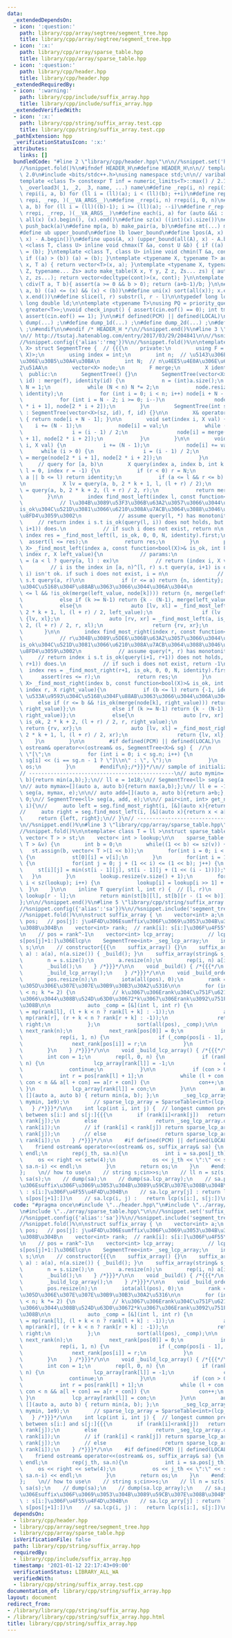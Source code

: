 ```yaml
---
data:
  _extendedDependsOn:
  - icon: ':question:'
    path: library/cpp/array/segtree/segment_tree.hpp
    title: library/cpp/array/segtree/segment_tree.hpp
  - icon: ':x:'
    path: library/cpp/array/sparse_table.hpp
    title: library/cpp/array/sparse_table.hpp
  - icon: ':question:'
    path: library/cpp/header.hpp
    title: library/cpp/header.hpp
  _extendedRequiredBy:
  - icon: ':warning:'
    path: library/cpp/include/suffix_array.hpp
    title: library/cpp/include/suffix_array.hpp
  _extendedVerifiedWith:
  - icon: ':x:'
    path: library/cpp/string/suffix_array.test.cpp
    title: library/cpp/string/suffix_array.test.cpp
  _pathExtension: hpp
  _verificationStatusIcon: ':x:'
  attributes:
    links: []
  bundledCode: "#line 2 \"library/cpp/header.hpp\"\n\n//%snippet.set('header')%\n\
    //%snippet.fold()%\n#ifndef HEADER_H\n#define HEADER_H\n\n// template version\
    \ 2.0\n#include <bits/stdc++.h>\nusing namespace std;\n\n// varibable settings\n\
    template <class T> constexpr T inf = numeric_limits<T>::max() / 2.1;\n\n#define\
    \ _overload3(_1, _2, _3, name, ...) name\n#define _rep(i, n) repi(i, 0, n)\n#define\
    \ repi(i, a, b) for (ll i = (ll)(a); i < (ll)(b); ++i)\n#define rep(...) _overload3(__VA_ARGS__,\
    \ repi, _rep, )(__VA_ARGS__)\n#define _rrep(i, n) rrepi(i, 0, n)\n#define rrepi(i,\
    \ a, b) for (ll i = (ll)((b)-1); i >= (ll)(a); --i)\n#define r_rep(...) _overload3(__VA_ARGS__,\
    \ rrepi, _rrep, )(__VA_ARGS__)\n#define each(i, a) for (auto &&i : a)\n#define\
    \ all(x) (x).begin(), (x).end()\n#define sz(x) ((int)(x).size())\n#define pb(a)\
    \ push_back(a)\n#define mp(a, b) make_pair(a, b)\n#define mt(...) make_tuple(__VA_ARGS__)\n\
    #define ub upper_bound\n#define lb lower_bound\n#define lpos(A, x) (lower_bound(all(A),\
    \ x) - A.begin())\n#define upos(A, x) (upper_bound(all(A), x) - A.begin())\ntemplate\
    \ <class T, class U> inline void chmax(T &a, const U &b) { if ((a) < (b)) (a)\
    \ = (b); }\ntemplate <class T, class U> inline void chmin(T &a, const U &b) {\
    \ if ((a) > (b)) (a) = (b); }\ntemplate <typename X, typename T> auto make_table(X\
    \ x, T a) { return vector<T>(x, a); }\ntemplate <typename X, typename Y, typename\
    \ Z, typename... Zs> auto make_table(X x, Y y, Z z, Zs... zs) { auto cont = make_table(y,\
    \ z, zs...); return vector<decltype(cont)>(x, cont); }\n\ntemplate <class T> T\
    \ cdiv(T a, T b){ assert(a >= 0 && b > 0); return (a+b-1)/b; }\n\n#define is_in(x,\
    \ a, b) ((a) <= (x) && (x) < (b))\n#define uni(x) sort(all(x)); x.erase(unique(all(x)),\
    \ x.end())\n#define slice(l, r) substr(l, r - l)\n\ntypedef long long ll;\ntypedef\
    \ long double ld;\n\ntemplate <typename T>\nusing PQ = priority_queue<T, vector<T>,\
    \ greater<T>>;\nvoid check_input() { assert(cin.eof() == 0); int tmp; cin >> tmp;\
    \ assert(cin.eof() == 1); }\n\n#if defined(PCM) || defined(LOCAL)\n#else\n#define\
    \ dump(...) ;\n#define dump_1d(...) ;\n#define dump_2d(...) ;\n#define cerrendl\
    \ ;\n#endif\n\n#endif /* HEADER_H */\n//%snippet.end()%\n#line 3 \"library/cpp/array/segtree/segment_tree.hpp\"\
    \n// http://tsutaj.hatenablog.com/entry/2017/03/29/204841\n\n//%snippet.set('segment_tree')%\n\
    //%snippet.config({'alias':'rmq'})%\n//%snippet.fold()%\n\ntemplate <typename\
    \ X> struct SegmentTree {  // {{{\n    private:\n        using F = function<X(X,\
    \ X)>;\n        using index = int;\n        int n;  // \u5143\u306E\u914D\u5217\
    \u306E\u30B5\u30A4\u30BA\n        int N;  // n\u4EE5\u4E0A\u306E\u6700\u5C0F\u306E\
    2\u51AA\n        vector<X> node;\n        F merge;\n        X identity;\n\n  \
    \  public:\n        SegmentTree() {}\n        SegmentTree(vector<X> a, F f, X\
    \ id) : merge(f), identity(id) {\n            n = (int)a.size();\n           \
    \ N = 1;\n            while (N < n) N *= 2;\n            node.resize(2 * N - 1,\
    \ identity);\n            for (int i = 0; i < n; i++) node[i + N - 1] = a[i];\n\
    \            for (int i = N - 2; i >= 0; i--)\n                node[i] = merge(node[2\
    \ * i + 1], node[2 * i + 2]);\n        }\n        SegmentTree(int sz, F f, X id)\
    \ : SegmentTree(vector<X>(sz, id), f, id) {}\n\n        X& operator[](index i)\
    \ { return node[i + N - 1]; }\n\n        void set(index i, X val) {\n        \
    \    i += (N - 1);\n            node[i] = val;\n            while (i > 0) {\n\
    \                i = (i - 1) / 2;\n                node[i] = merge(node[2 * i\
    \ + 1], node[2 * i + 2]);\n            }\n        }\n\n        void add(index\
    \ i, X val) {\n            i += (N - 1);\n            node[i] += val;\n      \
    \      while (i > 0) {\n                i = (i - 1) / 2;\n                node[i]\
    \ = merge(node[2 * i + 1], node[2 * i + 2]);\n            }\n        }\n\n   \
    \     // query for [a, b)\n        X query(index a, index b, int k = 0, index\
    \ l = 0, index r = -1) {\n            if (r < 0) r = N;\n            if (r <=\
    \ a || b <= l) return identity;\n            if (a <= l && r <= b) return node[k];\n\
    \n            X lv = query(a, b, 2 * k + 1, l, (l + r) / 2);\n            X rv\
    \ = query(a, b, 2 * k + 2, (l + r) / 2, r);\n            return merge(lv, rv);\n\
    \        }\n\n        index find_most_left(index l, const function<bool(X)>& is_ok){\n\
    \            // l\u304B\u3089\u53F3\u306B\u63A2\u3057\u3066\u3044\u3063\u3066\
    is_ok\u304C\u521D\u3081\u3066\u6210\u308A\u7ACB\u3064\u3088\u3046\u306Aindex\u3092\
    \u8FD4\u3059\u3002\n            // assume query(l, *) has monotonity\n       \
    \     // return index i s.t is_ok(query(l, i)) does not holds, but is_ok(query(l,\
    \ i+1)) does.\n            // if such i does not exist, return n\n           \
    \ index res = _find_most_left(l, is_ok, 0, 0, N, identity).first;\n          \
    \  assert(l <= res);\n            return res;\n        }\n        pair<index,\
    \ X> _find_most_left(index a, const function<bool(X)>& is_ok, int k, index l,\
    \ index r, X left_value){\n            // params:\n                // left_value\
    \ = (a < l ? query(a, l) : ex)\n            // return (index i, X v)\n       \
    \         // i is the index in [a, n)^[l, r) s.t query(a, i+1) is ok but query(a,\
    \ i) isn't ok. if such i does not exist, i = n\n                // v is the value\
    \ s.t query(a, r)\n\n            if (r <= a) return {n, identity};  // \u533A\u9593\
    \u304C\u5168\u304F\u88AB\u3063\u3066\u3044\u306A\u3044\n            else if (a\
    \ <= l && !is_ok(merge(left_value, node[k]))) return {n, merge(left_value, node[k])};\n\
    \            else if (k >= N-1) return {k - (N-1), merge(left_value, node[k])};\n\
    \            else{\n                auto [lv, xl] = _find_most_left(a, is_ok,\
    \ 2 * k + 1, l, (l + r) / 2, left_value);\n                if (lv != n) return\
    \ {lv, xl};\n                auto [rv, xr] = _find_most_left(a, is_ok, 2 * k +\
    \ 2, (l + r) / 2, r, xl);\n                return {rv, xr};\n            }\n \
    \       }\n\n        index find_most_right(index r, const function<bool(X)>& is_ok){\n\
    \            // r\u304B\u3089\u5DE6\u306B\u63A2\u3057\u3066\u3044\u3063\u3066\
    is_ok\u304C\u521D\u3081\u3066\u6210\u308A\u7ACB\u3064\u3088\u3046\u306Aindex\u3092\
    \u8FD4\u3059\u3002\n            // assume query(*, r) has monotonity\n       \
    \     // return index i s.t is_ok(query(i+1, r+1)) does not holds, but is_ok(query(i,\
    \ r+1)) does.\n            // if such i does not exist, return -1\n          \
    \  index res = _find_most_right(r+1, is_ok, 0, 0, N, identity).first;\n      \
    \      assert(res <= r);\n            return res;\n        }\n        pair<index,\
    \ X> _find_most_right(index b, const function<bool(X)>& is_ok, int k, index l,\
    \ index r, X right_value){\n            if (b <= l) return {-1, identity};  //\
    \ \u533A\u9593\u304C\u5168\u304F\u88AB\u3063\u3066\u3044\u306A\u3044\n       \
    \     else if (r <= b && !is_ok(merge(node[k], right_value))) return {-1, merge(node[k],\
    \ right_value)};\n            else if (k >= N-1) return {k - (N-1), merge(node[k],\
    \ right_value)};\n            else{\n                auto [rv, xr] = _find_most_right(b,\
    \ is_ok, 2 * k + 2, (l + r) / 2, r, right_value);\n                if (rv != -1)\
    \ return {rv, xr};\n                auto [lv, xl] = _find_most_right(b, is_ok,\
    \ 2 * k + 1, l, (l + r) / 2, xr);\n                return {lv, xl};\n        \
    \    }\n        }\n\n        #if defined(PCM) || defined(LOCAL)\n        friend\
    \ ostream& operator<<(ostream& os, SegmentTree<X>& sg) {  //\n            os <<\
    \ \"[\";\n            for (int i = 0; i < sg.n; i++) {\n                os <<\
    \ sg[i] << (i == sg.n - 1 ? \"]\\n\" : \", \");\n            }\n            return\
    \ os;\n        }\n        #endif\n};/*}}}*/\n// sample of initialize SegmentTree:\n\
    // -----------------------------------------------\n// auto mymin=[](auto a, auto\
    \ b){return min(a,b);};\n// ll e = 1e18;\n// SegmentTree<ll> seg(a, mymin, e);\n\
    \n// auto mymax=[](auto a, auto b){return max(a,b);};\n// ll e = -1e18;\n// SegmentTree<ll>\
    \ seg(a, mymax, e);\n\n// auto add=[](auto a, auto b){return a+b;};\n// ll e =\
    \ 0;\n// SegmentTree<ll> seg(a, add, e);\n\n// pair<int, int> get_nearest_index_of_smaller_element(int\
    \ i){\n//     auto left = seg.find_most_right(i, [&](auto x){return x < a[i];});\n\
    //     auto right = seg.find_most_left(i, [&](auto x){return x < a[i];});\n//\
    \     return {left, right};\n// }\n// -----------------------------------------------\n\
    \n//%snippet.end()%\n#line 3 \"library/cpp/array/sparse_table.hpp\"\n\n//%snippet.set('sparse_table')%\n\
    //%snippet.fold()%\n\ntemplate< class T = ll >\nstruct sparse_table {\n    vector<\
    \ vector< T > > st;\n    vector< int > lookup;\n\n    sparse_table(const vector<\
    \ T > &v) {\n        int b = 0;\n        while((1 << b) <= sz(v)) ++b;\n     \
    \   st.assign(b, vector< T >(1 << b));\n        for(int i = 0; i < sz(v); i++)\
    \ {\n            st[0][i] = v[i];\n        }\n        for(int i = 1; i < b; i++)\
    \ {\n            for(int j = 0; j + (1 << i) <= (1 << b); j++) {\n           \
    \     st[i][j] = min(st[i - 1][j], st[i - 1][j + (1 << (i - 1))]);\n         \
    \   }\n        }\n        lookup.resize(v.size() + 1);\n        for(int i = 2;\
    \ i < sz(lookup); i++) {\n            lookup[i] = lookup[i >> 1] + 1;\n      \
    \  }\n    }\n\n    inline T query(int l, int r) {  // [l, r)\n        int b =\
    \ lookup[r - l];\n        return min(st[b][l], st[b][r - (1 << b)]);\n    }\n\
    };\n\n//%snippet.end()%\n#line 5 \"library/cpp/string/suffix_array.hpp\"\n\n//%snippet.set('suffix_array')%\n\
    //%snippet.config({'alias':'sa'})%\n//%snippet.include('segment_tree')%\n//%snippet.include('sparse_table')%\n\
    //%snippet.fold()%\n\nstruct suffix_array { \n    vector<int> a;\n    vector<int>\
    \ pos;   // pos[j]: j\u4F4D\u306Esumffix\u306F\u3069\u3053\u304B\u3089\u59CB\u307E\
    \u308B\u304B\n    vector<int> rank;  // rank[i]: s[i:]\u306F\u4F55\u4F4D\u304B\
    \n    // pos = rank^-1\n    vector<int> lcp_array;           // lcp_arry[j]: s[pos[j]:]\u3068\
    s[pos[j]+1:]\u306Elcp\n    SegmentTree<int> _seg_lcp_array;\n    int n;\n    string\
    \ s;\n\n    // constructor{{{\n    suffix_array() {}\n    suffix_array(vector<int>&\
    \ a) : a(a), n(a.size()) { _build(); }\n    suffix_array(string& s_): s(s_) {\n\
    \        n = s.size();\n        a.resize(n);\n        rep(i, n) a[i] = s[i];\n\
    \        _build();\n    } /*}}}*/\n\n    void _build() { /*{{{*/\n        _build_order();\n\
    \        _build_lcp_array();\n    } /*}}}*/\n\n    void _build_order() { /*{{{*/\n\
    \        pos.resize(n);\n        iota(all(pos), 0);\n        rank = a;  // a\u3067\
    \u305D\u306E\u307E\u307E\u30B9\u30B3\u30A2\u5316\n\n        for (int k = 1; k\
    \ < n; k *= 2) {\n            // k\u3067\u306Erank\u304C\u751F\u6210\u3055\u308C\
    \u3066\u3044\u308B\u524D\u63D0\u30672*k\u3067\u306Erank\u3092\u751F\u6210\u3059\
    \u308B\n\n            auto _comp = [&](int l, int r) {\n                auto left\
    \ = mp(rank[l], (l + k < n ? rank[l + k] : -1));\n                auto right =\
    \ mp(rank[r], (r + k < n ? rank[r + k] : -1));\n                return left <\
    \ right;\n            };\n            sort(all(pos), _comp);\n\n            vector<int>\
    \ next_rank(n);\n            next_rank[pos[0]] = 0;\n            int r = 0;\n\
    \            rep(i, 1, n) {\n                if (_comp(pos[i - 1], pos[i])) r++;\n\
    \                next_rank[pos[i]] = r;\n            }\n            rank = next_rank;\n\
    \        }\n    } /*}}}*/\n\n    void _build_lcp_array() { /*{{{*/\n        lcp_array.resize(n);\n\
    \        int con = 1;\n        rep(l, 0, n) {\n            if (rank[l] + 1 ==\
    \ n) {\n                lcp_array[rank[l]] = -1;\n                con = 1;\n \
    \               continue;\n            }\n\n            if (con > 0) con--;\n\
    \            int r = pos[rank[l] + 1];\n            while (l + con < n && r +\
    \ con < n && a[l + con] == a[r + con]) {\n                con++;\n           \
    \ }\n            lcp_array[rank[l]] = con;\n        }\n\n        auto mymin =\
    \ [](auto a, auto b) { return min(a, b); };\n        _seg_lcp_array = SegmentTree<int>(lcp_array,\
    \ mymin, 1e9);\n        // sparse_lcp_array = SparseTable<int>(lcp_array);\n \
    \   } /*}}}*/\n\n    int lcp(int i, int j) {  // longest cummon prefix length\
    \ between s[i:] and s[j:]{{{\n        if (rank[i]<rank[j])   return _seg_lcp_array.query(rank[i],\
    \ rank[j]);\n        else                   return _seg_lcp_array.query(rank[j],\
    \ rank[i]);\n        // if (rank[i] < rank[j]) return sparse_lcp_array.get(rank[i],\
    \ rank[j]);\n        // else                   return sparse_lcp_array.get(rank[j],\
    \ rank[i]);\n    } /*}}}*/\n\n    #if defined(PCM) || defined(LOCAL)/*{{{*/\n\
    \    friend ostream& operator<<(ostream& os, suffix_array& sa) {\n        os <<\
    \ endl;\n        rep(j_th, sa.n){\n            int i = sa.pos[j_th];\n       \
    \     os << right << setw(4);\n            os << j_th << \":\" << sa.s.substr(i,\
    \ sa.n-i) << endl;\n        }\n        return os;\n    }\n    #endif/*}}}*/\n\
    };    \n// how to use\n    // string s;cin>>s;\n    // ll n = sz(s);\n    // suffix_array\
    \ sa(s);\n    // dump(sa);\n    // dump(sa.lcp_array);\n    // sa.pos[j]  : j\u4F4D\
    \u306Esuffix\u306F\u3069\u3053\u304B\u3089\u59CB\u307E\u308B\u304B\n    // sa.rank[i]\
    \ : s[i:]\u306F\u4F55\u4F4D\u304B\n    // sa.lcp_arry[j] : return lcp(s[pos[j]:],\
    \ s[pos[j+1]:])\n    // sa.lcp(i, j) :   return lcp(s[i:], s[j:])\n\n//%snippet.end()%\n"
  code: "#pragma once\n#include \"../header.hpp\"\n#include \"../array/segtree/segment_tree.hpp\"\
    \n#include \"../array/sparse_table.hpp\"\n\n//%snippet.set('suffix_array')%\n\
    //%snippet.config({'alias':'sa'})%\n//%snippet.include('segment_tree')%\n//%snippet.include('sparse_table')%\n\
    //%snippet.fold()%\n\nstruct suffix_array { \n    vector<int> a;\n    vector<int>\
    \ pos;   // pos[j]: j\u4F4D\u306Esumffix\u306F\u3069\u3053\u304B\u3089\u59CB\u307E\
    \u308B\u304B\n    vector<int> rank;  // rank[i]: s[i:]\u306F\u4F55\u4F4D\u304B\
    \n    // pos = rank^-1\n    vector<int> lcp_array;           // lcp_arry[j]: s[pos[j]:]\u3068\
    s[pos[j]+1:]\u306Elcp\n    SegmentTree<int> _seg_lcp_array;\n    int n;\n    string\
    \ s;\n\n    // constructor{{{\n    suffix_array() {}\n    suffix_array(vector<int>&\
    \ a) : a(a), n(a.size()) { _build(); }\n    suffix_array(string& s_): s(s_) {\n\
    \        n = s.size();\n        a.resize(n);\n        rep(i, n) a[i] = s[i];\n\
    \        _build();\n    } /*}}}*/\n\n    void _build() { /*{{{*/\n        _build_order();\n\
    \        _build_lcp_array();\n    } /*}}}*/\n\n    void _build_order() { /*{{{*/\n\
    \        pos.resize(n);\n        iota(all(pos), 0);\n        rank = a;  // a\u3067\
    \u305D\u306E\u307E\u307E\u30B9\u30B3\u30A2\u5316\n\n        for (int k = 1; k\
    \ < n; k *= 2) {\n            // k\u3067\u306Erank\u304C\u751F\u6210\u3055\u308C\
    \u3066\u3044\u308B\u524D\u63D0\u30672*k\u3067\u306Erank\u3092\u751F\u6210\u3059\
    \u308B\n\n            auto _comp = [&](int l, int r) {\n                auto left\
    \ = mp(rank[l], (l + k < n ? rank[l + k] : -1));\n                auto right =\
    \ mp(rank[r], (r + k < n ? rank[r + k] : -1));\n                return left <\
    \ right;\n            };\n            sort(all(pos), _comp);\n\n            vector<int>\
    \ next_rank(n);\n            next_rank[pos[0]] = 0;\n            int r = 0;\n\
    \            rep(i, 1, n) {\n                if (_comp(pos[i - 1], pos[i])) r++;\n\
    \                next_rank[pos[i]] = r;\n            }\n            rank = next_rank;\n\
    \        }\n    } /*}}}*/\n\n    void _build_lcp_array() { /*{{{*/\n        lcp_array.resize(n);\n\
    \        int con = 1;\n        rep(l, 0, n) {\n            if (rank[l] + 1 ==\
    \ n) {\n                lcp_array[rank[l]] = -1;\n                con = 1;\n \
    \               continue;\n            }\n\n            if (con > 0) con--;\n\
    \            int r = pos[rank[l] + 1];\n            while (l + con < n && r +\
    \ con < n && a[l + con] == a[r + con]) {\n                con++;\n           \
    \ }\n            lcp_array[rank[l]] = con;\n        }\n\n        auto mymin =\
    \ [](auto a, auto b) { return min(a, b); };\n        _seg_lcp_array = SegmentTree<int>(lcp_array,\
    \ mymin, 1e9);\n        // sparse_lcp_array = SparseTable<int>(lcp_array);\n \
    \   } /*}}}*/\n\n    int lcp(int i, int j) {  // longest cummon prefix length\
    \ between s[i:] and s[j:]{{{\n        if (rank[i]<rank[j])   return _seg_lcp_array.query(rank[i],\
    \ rank[j]);\n        else                   return _seg_lcp_array.query(rank[j],\
    \ rank[i]);\n        // if (rank[i] < rank[j]) return sparse_lcp_array.get(rank[i],\
    \ rank[j]);\n        // else                   return sparse_lcp_array.get(rank[j],\
    \ rank[i]);\n    } /*}}}*/\n\n    #if defined(PCM) || defined(LOCAL)/*{{{*/\n\
    \    friend ostream& operator<<(ostream& os, suffix_array& sa) {\n        os <<\
    \ endl;\n        rep(j_th, sa.n){\n            int i = sa.pos[j_th];\n       \
    \     os << right << setw(4);\n            os << j_th << \":\" << sa.s.substr(i,\
    \ sa.n-i) << endl;\n        }\n        return os;\n    }\n    #endif/*}}}*/\n\
    };    \n// how to use\n    // string s;cin>>s;\n    // ll n = sz(s);\n    // suffix_array\
    \ sa(s);\n    // dump(sa);\n    // dump(sa.lcp_array);\n    // sa.pos[j]  : j\u4F4D\
    \u306Esuffix\u306F\u3069\u3053\u304B\u3089\u59CB\u307E\u308B\u304B\n    // sa.rank[i]\
    \ : s[i:]\u306F\u4F55\u4F4D\u304B\n    // sa.lcp_arry[j] : return lcp(s[pos[j]:],\
    \ s[pos[j+1]:])\n    // sa.lcp(i, j) :   return lcp(s[i:], s[j:])\n\n//%snippet.end()%\n"
  dependsOn:
  - library/cpp/header.hpp
  - library/cpp/array/segtree/segment_tree.hpp
  - library/cpp/array/sparse_table.hpp
  isVerificationFile: false
  path: library/cpp/string/suffix_array.hpp
  requiredBy:
  - library/cpp/include/suffix_array.hpp
  timestamp: '2021-01-12 22:17:43+09:00'
  verificationStatus: LIBRARY_ALL_WA
  verifiedWith:
  - library/cpp/string/suffix_array.test.cpp
documentation_of: library/cpp/string/suffix_array.hpp
layout: document
redirect_from:
- /library/library/cpp/string/suffix_array.hpp
- /library/library/cpp/string/suffix_array.hpp.html
title: library/cpp/string/suffix_array.hpp
---
```

